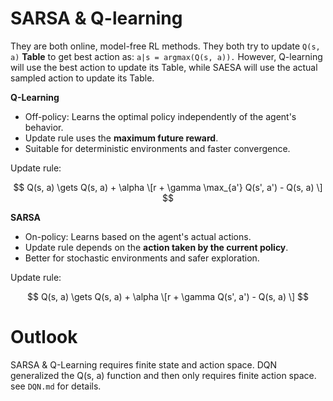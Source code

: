 # SARSA & Q-learning
They are both online, model-free RL methods.
They both try to update `Q(s, a)` **Table** to get best action as:
`a|s = argmax(Q(s, a)).` 
However, Q-learning will use the best action to update its Table, 
while SAESA will use the actual sampled action to update its Table.

**Q-Learning**

- Off-policy: Learns the optimal policy independently of the agent's behavior.
- Update rule uses the **maximum future reward**.
- Suitable for deterministic environments and faster convergence.

Update rule:

$$
Q(s, a) \gets Q(s, a) + \alpha \[r + \gamma \max_{a'} Q(s', a') - Q(s, a) \]
$$

**SARSA**

- On-policy: Learns based on the agent's actual actions.
- Update rule depends on the **action taken by the current policy**.
- Better for stochastic environments and safer exploration.

Update rule:

$$
Q(s, a) \gets Q(s, a) + \alpha \[r + \gamma Q(s', a') - Q(s, a) \]
$$

# Outlook
SARSA & Q-Learning requires finite state and action space. 
DQN generalized the Q(s, a) function and then only requires finite action space. see `DQN.md` for details.